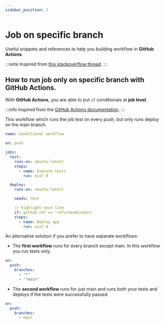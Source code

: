 ```yaml
---
sidebar_position: 2
---
```


# Job on specific branch

Useful snippets and references to help you building workflow in **GitHub Actions**.

:::note
Inspired from [this stackoverflow thread](https://stackoverflow.com/questions/58139406/only-run-job-on-specific-branch-with-github-actions).
:::

## How to run job **only** on specific branch with GitHub Actions.

With **GitHub Actions**, you are able to put `if` conditionals at **job level**.

:::info
Inspired from the [GitHub Actions documentation](https://docs.github.com/en/actions/reference/workflow-syntax-for-github-actions#jobsjob_idif).
:::

This workflow which runs the job test on every push, but only runs deploy on the main branch.

```yaml
name: Conditional workflow

on: push

jobs:
  test:
    runs-on: ubuntu-latest
    steps:
      - name: Execute tests
        run: exit 0

  deploy:
    runs-on: ubuntu-latest

    needs: test

    // highlight-next-line
    if: github.ref == 'refs/heads/main'
    steps:
      - name: Deploy app
        run: exit 0
```

An alternative solution if you prefer to have separate workflows:

- The **first workflow** runs for every branch except main. In this workflow you run tests only.

```yaml title="first-workflow.yaml"
on:
  push:
    branches:
      - "*"
      - "!main"
```

- The **second workflow** runs for just main and runs both your tests and deploys if the tests were successfully passed.

```yaml title="second-workflow.yaml"
on:
  push:
    branches:
      - main
```
